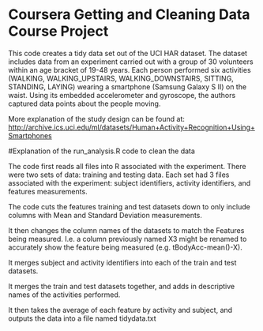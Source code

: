 # Coursera Getting and Cleaning Data Course Project 

This code creates a tidy data set out of the UCI HAR dataset. The dataset includes data from an experiment carried out with a group of 30 volunteers within an age bracket of 19-48 years. Each person performed six activities (WALKING, WALKING_UPSTAIRS, WALKING_DOWNSTAIRS, SITTING, STANDING, LAYING) wearing a smartphone (Samsung Galaxy S II) on the waist. Using its embedded accelerometer and gyroscope, the authors captured data points about the people moving.

More explanation of the study design can be found at: http://archive.ics.uci.edu/ml/datasets/Human+Activity+Recognition+Using+Smartphones

#Explanation of the run_analysis.R code to clean the data 

The code first reads all files into R associated with the experiment. There were two sets of data: training and testing data. Each set had 3 files associated with the experiment: subject identifiers, activity identifiers, and features measurements.  

The code cuts the features training and test datasets down to only include columns with Mean and Standard Deviation measurements.  

It then changes the column names of the datasets to match the Features being measured. I.e. a column previously named X3 might be renamed to accurately show the feature being measured (e.g. tBodyAcc-mean()-X).

It merges subject and activity identifiers into each of the train and test datasets. 

It merges the train and test datasets together, and adds in descriptive names of the activities performed.  

It then takes the average of each feature by activity and subject, and outputs the data into a file named tidydata.txt 





